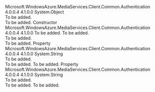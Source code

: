 <Type Name="AzureAdClientCertificate" FullName="Microsoft.WindowsAzure.MediaServices.Client.AzureAdClientCertificate">
  <TypeSignature Language="C#" Value="public class AzureAdClientCertificate" />
  <TypeSignature Language="ILAsm" Value=".class public auto ansi beforefieldinit AzureAdClientCertificate extends System.Object" />
  <TypeSignature Language="DocId" Value="T:Microsoft.WindowsAzure.MediaServices.Client.AzureAdClientCertificate" />
  <TypeSignature Language="VB.NET" Value="Public Class AzureAdClientCertificate" />
  <TypeSignature Language="F#" Value="type AzureAdClientCertificate = class" />
  <AssemblyInfo>
    <AssemblyName>Microsoft.WindowsAzure.MediaServices.Client.Common.Authentication</AssemblyName>
    <AssemblyVersion>4.0.0.4</AssemblyVersion>
    <AssemblyVersion>4.1.0.0</AssemblyVersion>
  </AssemblyInfo>
  <Base>
    <BaseTypeName>System.Object</BaseTypeName>
  </Base>
  <Interfaces />
  <Docs>
    <summary>To be added.</summary>
    <remarks>To be added.</remarks>
  </Docs>
  <Members>
    <Member MemberName=".ctor">
      <MemberSignature Language="C#" Value="public AzureAdClientCertificate (string clientId, string clientCertificateThumbprint);" />
      <MemberSignature Language="ILAsm" Value=".method public hidebysig specialname rtspecialname instance void .ctor(string clientId, string clientCertificateThumbprint) cil managed" />
      <MemberSignature Language="DocId" Value="M:Microsoft.WindowsAzure.MediaServices.Client.AzureAdClientCertificate.#ctor(System.String,System.String)" />
      <MemberSignature Language="VB.NET" Value="Public Sub New (clientId As String, clientCertificateThumbprint As String)" />
      <MemberSignature Language="F#" Value="new Microsoft.WindowsAzure.MediaServices.Client.AzureAdClientCertificate : string * string -&gt; Microsoft.WindowsAzure.MediaServices.Client.AzureAdClientCertificate" Usage="new Microsoft.WindowsAzure.MediaServices.Client.AzureAdClientCertificate (clientId, clientCertificateThumbprint)" />
      <MemberType>Constructor</MemberType>
      <AssemblyInfo>
        <AssemblyName>Microsoft.WindowsAzure.MediaServices.Client.Common.Authentication</AssemblyName>
        <AssemblyVersion>4.0.0.4</AssemblyVersion>
        <AssemblyVersion>4.1.0.0</AssemblyVersion>
      </AssemblyInfo>
      <Parameters>
        <Parameter Name="clientId" Type="System.String" />
        <Parameter Name="clientCertificateThumbprint" Type="System.String" />
      </Parameters>
      <Docs>
        <param name="clientId">To be added.</param>
        <param name="clientCertificateThumbprint">To be added.</param>
        <summary>To be added.</summary>
        <remarks>To be added.</remarks>
      </Docs>
    </Member>
    <Member MemberName="ClientCertificateThumbprint">
      <MemberSignature Language="C#" Value="public string ClientCertificateThumbprint { get; }" />
      <MemberSignature Language="ILAsm" Value=".property instance string ClientCertificateThumbprint" />
      <MemberSignature Language="DocId" Value="P:Microsoft.WindowsAzure.MediaServices.Client.AzureAdClientCertificate.ClientCertificateThumbprint" />
      <MemberSignature Language="VB.NET" Value="Public ReadOnly Property ClientCertificateThumbprint As String" />
      <MemberSignature Language="F#" Value="member this.ClientCertificateThumbprint : string" Usage="Microsoft.WindowsAzure.MediaServices.Client.AzureAdClientCertificate.ClientCertificateThumbprint" />
      <MemberType>Property</MemberType>
      <AssemblyInfo>
        <AssemblyName>Microsoft.WindowsAzure.MediaServices.Client.Common.Authentication</AssemblyName>
        <AssemblyVersion>4.0.0.4</AssemblyVersion>
        <AssemblyVersion>4.1.0.0</AssemblyVersion>
      </AssemblyInfo>
      <ReturnValue>
        <ReturnType>System.String</ReturnType>
      </ReturnValue>
      <Docs>
        <summary>To be added.</summary>
        <value>To be added.</value>
        <remarks>To be added.</remarks>
      </Docs>
    </Member>
    <Member MemberName="ClientId">
      <MemberSignature Language="C#" Value="public string ClientId { get; }" />
      <MemberSignature Language="ILAsm" Value=".property instance string ClientId" />
      <MemberSignature Language="DocId" Value="P:Microsoft.WindowsAzure.MediaServices.Client.AzureAdClientCertificate.ClientId" />
      <MemberSignature Language="VB.NET" Value="Public ReadOnly Property ClientId As String" />
      <MemberSignature Language="F#" Value="member this.ClientId : string" Usage="Microsoft.WindowsAzure.MediaServices.Client.AzureAdClientCertificate.ClientId" />
      <MemberType>Property</MemberType>
      <AssemblyInfo>
        <AssemblyName>Microsoft.WindowsAzure.MediaServices.Client.Common.Authentication</AssemblyName>
        <AssemblyVersion>4.0.0.4</AssemblyVersion>
        <AssemblyVersion>4.1.0.0</AssemblyVersion>
      </AssemblyInfo>
      <ReturnValue>
        <ReturnType>System.String</ReturnType>
      </ReturnValue>
      <Docs>
        <summary>To be added.</summary>
        <value>To be added.</value>
        <remarks>To be added.</remarks>
      </Docs>
    </Member>
  </Members>
</Type>